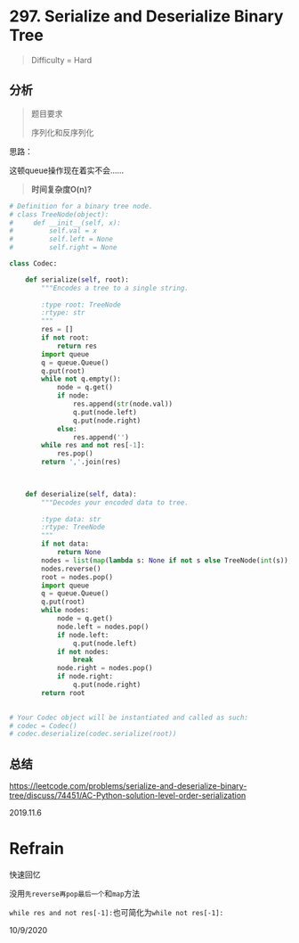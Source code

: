 # 297. Serialize and Deserialize Binary Tree
> Difficulty = Hard

## 分析

> 题目要求
> 
> 序列化和反序列化

思路：

这顿queue操作现在着实不会……

> **时间复杂度O(n)?**

```python
# Definition for a binary tree node.
# class TreeNode(object):
#     def __init__(self, x):
#         self.val = x
#         self.left = None
#         self.right = None

class Codec:

    def serialize(self, root):
        """Encodes a tree to a single string.
        
        :type root: TreeNode
        :rtype: str
        """
        res = []
        if not root:
            return res
        import queue
        q = queue.Queue()
        q.put(root)
        while not q.empty():
            node = q.get()
            if node:
                res.append(str(node.val))
                q.put(node.left)
                q.put(node.right)
            else:
                res.append('')
        while res and not res[-1]:
            res.pop()
        return ','.join(res)

        

    def deserialize(self, data):
        """Decodes your encoded data to tree.
        
        :type data: str
        :rtype: TreeNode
        """
        if not data:
            return None
        nodes = list(map(lambda s: None if not s else TreeNode(int(s)), data.split(',')))
        nodes.reverse()
        root = nodes.pop()
        import queue
        q = queue.Queue()
        q.put(root)
        while nodes:
            node = q.get()
            node.left = nodes.pop()
            if node.left:
                q.put(node.left)
            if not nodes:
                break
            node.right = nodes.pop()
            if node.right:
                q.put(node.right)
        return root
        

# Your Codec object will be instantiated and called as such:
# codec = Codec()
# codec.deserialize(codec.serialize(root))
```

## 总结

https://leetcode.com/problems/serialize-and-deserialize-binary-tree/discuss/74451/AC-Python-solution-level-order-serialization

2019.11.6


# Refrain

快速回忆

没用`先reverse再pop最后一个`和`map`方法

`while res and not res[-1]:`也可简化为`while not res[-1]:`

10/9/2020
